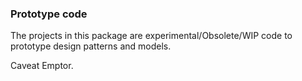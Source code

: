 ### Prototype code
The projects in this package are experimental/Obsolete/WIP code to prototype design patterns and models. 

Caveat Emptor. 
